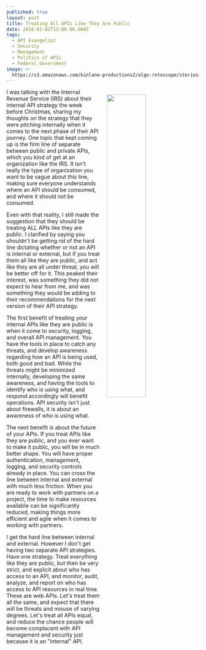 ```yaml
---
published: true
layout: post
title: Treating All APIs Like They Are Public
date: 2018-01-02T13:00:00.000Z
tags:
  - API Evangelist
  - Security
  - Management
  - Politics of APIs
  - Federal Government
image: >-
  https://s3.amazonaws.com/kinlane-productions2/algo-rotoscope/stories-new/45_78_800_500_0_max_0_1_-5.jpg
---
```

<p><img src="https://s3.amazonaws.com/kinlane-productions2/algo-rotoscope/stories-new/45_78_800_500_0_max_0_1_-5.jpg" align="right" width="45%" style="padding: 15px;" /></p>I was talking with the Internal Revenue Service (IRS) about their internal API strategy the week before Christmas, sharing my thoughts on the strategy that they were pitching internally when it comes to the next phase of their API journey. One topic that kept coming up is the firm line of separate between public and private APIs, which you kind of get at an organization like the IRS. It isn't really the type of organization you want to be vague about this line, making sure everyone understands where an API should be consumed, and where it should not be consumed.

Even with that reality, I still made the suggestion that they should be treating ALL APIs like they are public. I clarified by saying you shouldn't be getting rid of the hard line dictating whether or not an API is internal or external, but if you treat them all like they are public, and act like they are all under threat, you will be better off for it. This peaked their interest, was something they did not expect to hear from me, and was something they would be adding to their recommendations for the next version of their API strategy.

The first benefit of treating your internal APIs like they are public is when it come to security, logging, and overall API management. You have the tools in place to catch any threats, and develop awareness regarding how an API is being used, both good and bad. While the threats might be minimized internally, developing the same awareness, and having the tools to identify who is using what, and respond accordingly will benefit operations. API security isn't just about firewalls, it is about an awareness of who is using what.

The next benefit is about the future of your APIs. If you treat APIs like they are public, and you ever want to make it public, you will be in much better shape. You will have proper authentication, management, logging, and security controls already in place. You can cross the line between internal and external with much less friction. When you are ready to work with partners on a project, the time to make resources available can be significantly reduced, making things more efficient and agile when it comes to working with partners.

I get the hard line between internal and external. However I don't get having two separate API strategies. Have one strategy. Treat everything like they are public, but then be very strict, and explicit about who has access to an API, and monitor, audit, analyze, and report on who has access to API resources in real time. These are web APIs. Let's treat them all the same, and expect that there will be threats and misuse of varying degrees. Let's treat all APIs equal, and reduce the chance people will become complacent with API management and security just because it is an "internal" API.
